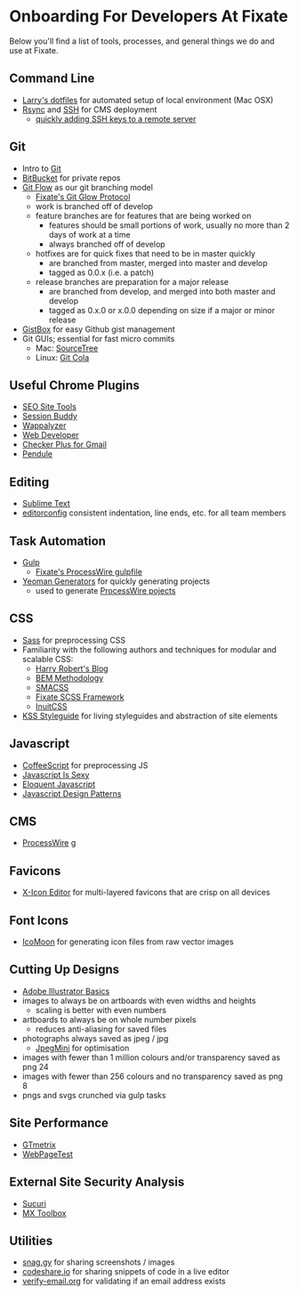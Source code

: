 # Onboarding For Developers At Fixate

Below you'll find a list of tools, processes, and general things we do and use at Fixate.

## Command Line

- [Larry's dotfiles](https://github.com/larrybotha/dotfiles) for automated setup of local environment (Mac OSX)
- [Rsync](https://www.digitalocean.com/community/tutorials/how-to-use-rsync-to-sync-local-and-remote-directories-on-a-vps) and [SSH](https://help.github.com/articles/generating-ssh-keys/) for CMS deployment
  - [quickly adding SSH keys to a remote server](https://gist.github.com/7786195)

## Git

- Intro to [Git](https://www.codeschool.com/courses/try-git)
- [BitBucket](http://bitbucket.org) for private repos
- [Git Flow](http://danielkummer.github.io/git-flow-cheatsheet/) as our git branching model
  - [Fixate's Git Glow Protocol](https://github.com/fixate/git-flow-protocol)
  - work is branched off of develop
  - feature branches are for features that are being worked on
    - features should be small portions of work, usually no more than 2 days of work at a time
    - always branched off of develop
  - hotfixes are for quick fixes that need to be in master quickly
    - are branched from master, merged into master and develop
    - tagged as 0.0.x (i.e. a patch)
  - release branches are preparation for a major release
    - are branched from develop, and merged into both master and develop
    - tagged as 0.x.0 or x.0.0 depending on size if a major or minor release
- [GistBox](https://app.gistboxapp.com/library/my-gists) for easy Github gist management
- Git GUIs; essential for fast micro commits
  - Mac: [SourceTree](http://www.sourcetreeapp.com/)
  - Linux: [Git Cola](https://git-cola.github.io/)

## Useful Chrome Plugins

- [SEO Site Tools](https://chrome.google.com/webstore/detail/seo-site-tools/diahigjngdnkdgajdbpjdeomopbpkjjc)
- [Session Buddy](https://chrome.google.com/webstore/detail/session-buddy/edacconmaakjimmfgnblocblbcdcpbko)
- [Wappalyzer](https://wappalyzer.com/?pk_campaign=chrome&pk_kwd=context)
- [Web Developer](http://chrispederick.com/work/web-developer/)
- [Checker Plus for Gmail](https://chrome.google.com/webstore/detail/checker-plus-for-gmail/oeopbcgkkoapgobdbedcemjljbihmemj)
- [Pendule](https://chrome.google.com/webstore/detail/pendule/gbkffbkamcejhkcaocmkdeiiccpmjfdi)

## Editing

- [Sublime Text](http://www.sublimetext.com/)
- [editorconfig](http://editorconfig.org/) consistent indentation, line ends, etc. for all team members

## Task Automation

- [Gulp](http://gulpjs.com)
  - [Fixate's ProcessWire gulpfile](https://github.com/fixate/generator-fixate-pw/blob/develop/app/templates/_gulpfile.coffee)
- [Yeoman Generators](http://yeoman.io/generators/) for quickly generating projects
  - used to generate [ProcessWire pojects](https://github.com/fixate/generator-fixate-pw/)

## CSS

- [Sass](http://sass-lang.com/) for preprocessing CSS
- Familiarity with the following authors and techniques for modular and scalable CSS:
  - [Harry Robert's Blog](http://csswizardry.com)
  - [BEM Methodology](https://en.bem.info/method/)
  - [SMACSS](https://smacss.com/)
  - [Fixate SCSS Framework](https://github.com/larrybotha/styleguide/tree/inuit)
  - [InuitCSS](http://inuitcss.com/)
- [KSS Styleguide](https://github.com/fixate/kss-boilerplate) for living styleguides and abstraction of site elements

## Javascript

- [CoffeeScript](http://coffeescript.org/) for preprocessing JS
- [Javascript Is Sexy](javascriptissexy.com)
- [Eloquent Javascript](http://eloquentjavascript.net/)
- [Javascript Design Patterns](http://addyosmani.com/resources/essentialjsdesignpatterns/book/)

## CMS

- [ProcessWire](http://processwire.com)
g
## Favicons

- [X-Icon Editor](http://www.xiconeditor.com/) for multi-layered favicons that are crisp on all devices

## Font Icons

- [IcoMoon](http://icomoon.com/app) for generating icon files from raw vector images

## Cutting Up Designs

- [Adobe Illustrator Basics](https://www.udemy.com/learn-adobe-illustrator-from-scratch/)
- images to always be on artboards with even widths and heights
  - scaling is better with even numbers
- artboards to always be on whole number pixels
  - reduces anti-aliasing for saved files
- photographs always saved as jpeg / jpg
  - [JpegMini](http://jpegmini.com) for optimisation
- images with fewer than 1 million colours and/or transparency saved as png 24
- images with fewer than 256 colours and no transparency saved as png 8
- pngs and svgs crunched via gulp tasks

## Site Performance

- [GTmetrix](http://gtmetrix.com/)
- [WebPageTest](http://www.webpagetest.org/)

## External Site Security Analysis

- [Sucuri](http://sitecheck.sucuri.net/)
- [MX Toolbox](http://mxtoolbox.com/SuperTool.aspx)

## Utilities

- [snag.gy](http://snag.gy) for sharing screenshots / images
- [codeshare.io](http://www.codeshare.io/) for sharing snippets of code in a live editor
- [verify-email.org](http://verify-email.org/) for validating if an email address exists
